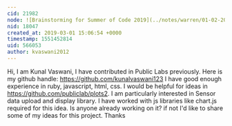 ```yaml
---
cid: 21982
node: ![Brainstorming for Summer of Code 2019](../notes/warren/01-02-2019/brainstorming-for-summer-of-code-2019)
nid: 18047
created_at: 2019-03-01 15:06:54 +0000
timestamp: 1551452814
uid: 566053
author: kvaswani2012
---
```


Hi, I am Kunal Vaswani, I have contributed in Public Labs previously.
Here is my github handle: https://github.com/kunalvaswani123
I have good enough experience in ruby, javascript, html, css. I would be helpful for ideas in https://github.com/publiclab/plots2. I am particularly interested in Sensor data upload and display library. I have worked with js libraries like chart.js required for this idea. Is anyone already working on it? if not I'd like to share some of my ideas for this project. Thanks 